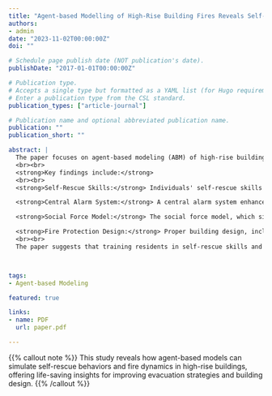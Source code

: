 ```yaml
---
title: "Agent-based Modelling of High-Rise Building Fires Reveals Self-Rescue Behaviours and Better Fire Protection Designs. "
authors:
- admin
date: "2023-11-02T00:00:00Z"
doi: ""

# Schedule page publish date (NOT publication's date).
publishDate: "2017-01-01T00:00:00Z"

# Publication type.
# Accepts a single type but formatted as a YAML list (for Hugo requirements).
# Enter a publication type from the CSL standard.
publication_types: ["article-journal"]

# Publication name and optional abbreviated publication name.
publication: ""
publication_short: ""

abstract: |
  The paper focuses on agent-based modeling (ABM) of high-rise building fires, specifically analyzing the self-rescue behaviors of individuals during such disasters. The research examines a case study based on the Grenfell Tower fire in 2017, simulating various fire dynamics and crowd evacuations to understand the role of self-rescue strategies in reducing fatalities and injuries. The model integrates multiple factors, such as the spread of fire, the design of the building, evacuation strategies, and the use of survival skills.
  <br><br>
  <strong>Key findings include:</strong>
  <br><br>
  <strong>Self-Rescue Skills:</strong> Individuals' self-rescue skills significantly reduce deaths and injuries. Evacuation behavior, including how quickly individuals can respond to fire information, plays a crucial role.

  <strong>Central Alarm System:</strong> A central alarm system enhances fire awareness, leading to reduced deaths and injuries. However, its impact diminishes as the number of residents increases.

  <strong>Social Force Model:</strong> The social force model, which simulates crowd dynamics in evacuation scenarios, reduces casualties significantly compared to random evacuation strategies. This model helps mitigate crowd pushing and shoving, which is common in panic situations.

  <strong>Fire Protection Design:</strong> Proper building design, including fireproof materials and efficient evacuation routes, is essential for preventing large-scale casualties in high-rise fires.
  <br><br>
  The paper suggests that training residents in self-rescue skills and implementing systems like central alarms and fireproof materials can significantly improve evacuation outcomes during high-rise building fires.



tags:
- Agent-based Modeling

featured: true

links:
- name: PDF
  url: paper.pdf

---
```


{{% callout note %}}
This study reveals how agent-based models can simulate self-rescue behaviors and fire dynamics in high-rise buildings, offering life-saving insights for improving evacuation strategies and building design.
{{% /callout %}}